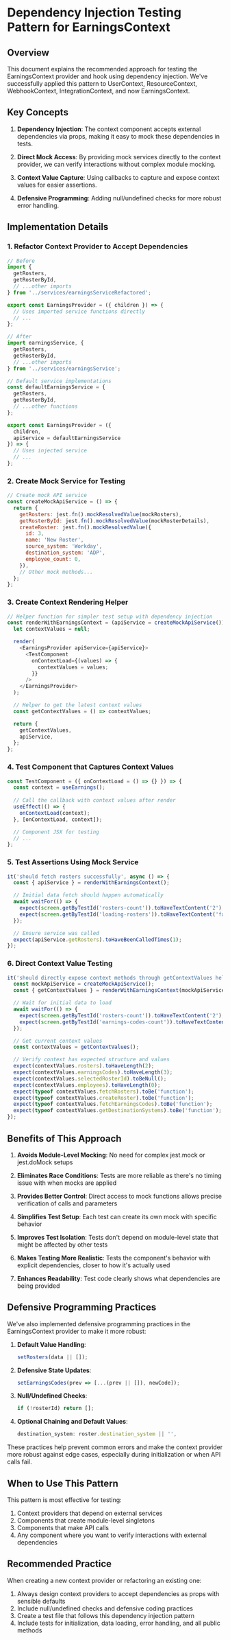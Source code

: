 # Dependency Injection Testing Pattern for EarningsContext

## Overview

This document explains the recommended approach for testing the EarningsContext provider and hook using dependency injection. We've successfully applied this pattern to UserContext, ResourceContext, WebhookContext, IntegrationContext, and now EarningsContext.

## Key Concepts

1. **Dependency Injection**: The context component accepts external dependencies via props, making it easy to mock these dependencies in tests.

2. **Direct Mock Access**: By providing mock services directly to the context provider, we can verify interactions without complex module mocking.

3. **Context Value Capture**: Using callbacks to capture and expose context values for easier assertions.

4. **Defensive Programming**: Adding null/undefined checks for more robust error handling.

## Implementation Details

### 1. Refactor Context Provider to Accept Dependencies

```javascript
// Before
import { 
  getRosters, 
  getRosterById, 
  // ...other imports
} from '../services/earningsServiceRefactored';

export const EarningsProvider = ({ children }) => {
  // Uses imported service functions directly
  // ...
};

// After
import earningsService, {
  getRosters,
  getRosterById,
  // ...other imports
} from '../services/earningsService';

// Default service implementations
const defaultEarningsService = {
  getRosters,
  getRosterById,
  // ...other functions
};

export const EarningsProvider = ({ 
  children,
  apiService = defaultEarningsService 
}) => {
  // Uses injected service
  // ...
};
```

### 2. Create Mock Service for Testing

```javascript
// Create mock API service
const createMockApiService = () => {
  return {
    getRosters: jest.fn().mockResolvedValue(mockRosters),
    getRosterById: jest.fn().mockResolvedValue(mockRosterDetails),
    createRoster: jest.fn().mockResolvedValue({
      id: 3,
      name: 'New Roster',
      source_system: 'Workday',
      destination_system: 'ADP',
      employee_count: 0,
    }),
    // Other mock methods...
  };
};
```

### 3. Create Context Rendering Helper

```javascript
// Helper function for simpler test setup with dependency injection
const renderWithEarningsContext = (apiService = createMockApiService()) => {
  let contextValues = null;

  render(
    <EarningsProvider apiService={apiService}>
      <TestComponent
        onContextLoad={(values) => {
          contextValues = values;
        }}
      />
    </EarningsProvider>
  );

  // Helper to get the latest context values
  const getContextValues = () => contextValues;

  return {
    getContextValues,
    apiService,
  };
};
```

### 4. Test Component that Captures Context Values

```javascript
const TestComponent = ({ onContextLoad = () => {} }) => {
  const context = useEarnings();
  
  // Call the callback with context values after render
  useEffect(() => {
    onContextLoad(context);
  }, [onContextLoad, context]);

  // Component JSX for testing
  // ...
};
```

### 5. Test Assertions Using Mock Service

```javascript
it('should fetch rosters successfully', async () => {
  const { apiService } = renderWithEarningsContext();

  // Initial data fetch should happen automatically
  await waitFor(() => {
    expect(screen.getByTestId('rosters-count')).toHaveTextContent('2');
    expect(screen.getByTestId('loading-rosters')).toHaveTextContent('false');
  });

  // Ensure service was called
  expect(apiService.getRosters).toHaveBeenCalledTimes(1);
});
```

### 6. Direct Context Value Testing

```javascript
it('should directly expose context methods through getContextValues helper', async () => {
  const mockApiService = createMockApiService();
  const { getContextValues } = renderWithEarningsContext(mockApiService);

  // Wait for initial data to load
  await waitFor(() => {
    expect(screen.getByTestId('rosters-count')).toHaveTextContent('2');
    expect(screen.getByTestId('earnings-codes-count')).toHaveTextContent('3');
  });

  // Get current context values
  const contextValues = getContextValues();

  // Verify context has expected structure and values
  expect(contextValues.rosters).toHaveLength(2);
  expect(contextValues.earningsCodes).toHaveLength(3);
  expect(contextValues.selectedRosterId).toBeNull();
  expect(contextValues.employees).toHaveLength(0);
  expect(typeof contextValues.fetchRosters).toBe('function');
  expect(typeof contextValues.createRoster).toBe('function');
  expect(typeof contextValues.fetchEarningsCodes).toBe('function');
  expect(typeof contextValues.getDestinationSystems).toBe('function');
});
```

## Benefits of This Approach

1. **Avoids Module-Level Mocking**: No need for complex jest.mock or jest.doMock setups

2. **Eliminates Race Conditions**: Tests are more reliable as there's no timing issue with when mocks are applied

3. **Provides Better Control**: Direct access to mock functions allows precise verification of calls and parameters

4. **Simplifies Test Setup**: Each test can create its own mock with specific behavior

5. **Improves Test Isolation**: Tests don't depend on module-level state that might be affected by other tests

6. **Makes Testing More Realistic**: Tests the component's behavior with explicit dependencies, closer to how it's actually used

7. **Enhances Readability**: Test code clearly shows what dependencies are being provided

## Defensive Programming Practices

We've also implemented defensive programming practices in the EarningsContext provider to make it more robust:

1. **Default Value Handling**:
   ```javascript
   setRosters(data || []);
   ```

2. **Defensive State Updates**:
   ```javascript
   setEarningsCodes(prev => [...(prev || []), newCode]);
   ```

3. **Null/Undefined Checks**:
   ```javascript
   if (!rosterId) return [];
   ```

4. **Optional Chaining and Default Values**:
   ```javascript
   destination_system: roster.destination_system || '',
   ```

These practices help prevent common errors and make the context provider more robust against edge cases, especially during initialization or when API calls fail.

## When to Use This Pattern

This pattern is most effective for testing:

1. Context providers that depend on external services
2. Components that create module-level singletons
3. Components that make API calls
4. Any component where you want to verify interactions with external dependencies

## Recommended Practice

When creating a new context provider or refactoring an existing one:

1. Always design context providers to accept dependencies as props with sensible defaults
2. Include null/undefined checks and defensive coding practices
3. Create a test file that follows this dependency injection pattern
4. Include tests for initialization, data loading, error handling, and all public methods